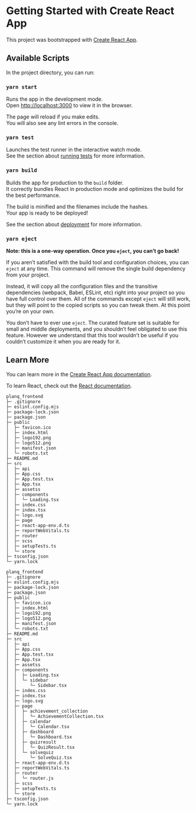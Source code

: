 # Getting Started with Create React App

This project was bootstrapped with [Create React App](https://github.com/facebook/create-react-app).

## Available Scripts

In the project directory, you can run:

### `yarn start`

Runs the app in the development mode.\
Open [http://localhost:3000](http://localhost:3000) to view it in the browser.

The page will reload if you make edits.\
You will also see any lint errors in the console.

### `yarn test`

Launches the test runner in the interactive watch mode.\
See the section about [running tests](https://facebook.github.io/create-react-app/docs/running-tests) for more information.

### `yarn build`

Builds the app for production to the `build` folder.\
It correctly bundles React in production mode and optimizes the build for the best performance.

The build is minified and the filenames include the hashes.\
Your app is ready to be deployed!

See the section about [deployment](https://facebook.github.io/create-react-app/docs/deployment) for more information.

### `yarn eject`

**Note: this is a one-way operation. Once you `eject`, you can’t go back!**

If you aren’t satisfied with the build tool and configuration choices, you can `eject` at any time. This command will remove the single build dependency from your project.

Instead, it will copy all the configuration files and the transitive dependencies (webpack, Babel, ESLint, etc) right into your project so you have full control over them. All of the commands except `eject` will still work, but they will point to the copied scripts so you can tweak them. At this point you’re on your own.

You don’t have to ever use `eject`. The curated feature set is suitable for small and middle deployments, and you shouldn’t feel obligated to use this feature. However we understand that this tool wouldn’t be useful if you couldn’t customize it when you are ready for it.

## Learn More

You can learn more in the [Create React App documentation](https://facebook.github.io/create-react-app/docs/getting-started).

To learn React, check out the [React documentation](https://reactjs.org/).

```
planq_frontend
├─ .gitignore
├─ eslint.config.mjs
├─ package-lock.json
├─ package.json
├─ public
│  ├─ favicon.ico
│  ├─ index.html
│  ├─ logo192.png
│  ├─ logo512.png
│  ├─ manifest.json
│  └─ robots.txt
├─ README.md
├─ src
│  ├─ api
│  ├─ App.css
│  ├─ App.test.tsx
│  ├─ App.tsx
│  ├─ assetss
│  ├─ components
│  │  └─ Loading.tsx
│  ├─ index.css
│  ├─ index.tsx
│  ├─ logo.svg
│  ├─ page
│  ├─ react-app-env.d.ts
│  ├─ reportWebVitals.ts
│  ├─ router
│  ├─ scss
│  ├─ setupTests.ts
│  └─ store
├─ tsconfig.json
└─ yarn.lock

```
```
planq_frontend
├─ .gitignore
├─ eslint.config.mjs
├─ package-lock.json
├─ package.json
├─ public
│  ├─ favicon.ico
│  ├─ index.html
│  ├─ logo192.png
│  ├─ logo512.png
│  ├─ manifest.json
│  └─ robots.txt
├─ README.md
├─ src
│  ├─ api
│  ├─ App.css
│  ├─ App.test.tsx
│  ├─ App.tsx
│  ├─ assetss
│  ├─ components
│  │  ├─ Loading.tsx
│  │  └─ sidebar
│  │     └─ Sidebar.tsx
│  ├─ index.css
│  ├─ index.tsx
│  ├─ logo.svg
│  ├─ page
│  │  ├─ achievement_collection
│  │  │  └─ AchievementCollection.tsx
│  │  ├─ calendar
│  │  │  └─ Calendar.tsx
│  │  ├─ dashboard
│  │  │  └─ Dashboard.tsx
│  │  ├─ quizresult
│  │  │  └─ QuizResult.tsx
│  │  └─ solvequiz
│  │     └─ SolveQuiz.tsx
│  ├─ react-app-env.d.ts
│  ├─ reportWebVitals.ts
│  ├─ router
│  │  └─ router.js
│  ├─ scss
│  ├─ setupTests.ts
│  └─ store
├─ tsconfig.json
└─ yarn.lock

```